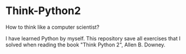 # Think-Python2
How to think like a computer scientist?

I have learned Python by myself. This repository save all exercises that I solved when reading the book "Think Python 2", Allen B. Downey.
